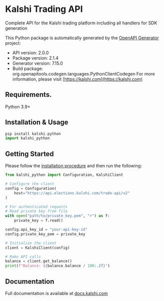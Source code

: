 # Kalshi Trading API
Complete API for the Kalshi trading platform including all handlers for SDK generation

This Python package is automatically generated by the [OpenAPI Generator](https://openapi-generator.tech) project:

- API version: 2.0.0
- Package version: 2.1.4
- Generator version: 7.15.0
- Build package: org.openapitools.codegen.languages.PythonClientCodegen
For more information, please visit [https://kalshi.com](https://kalshi.com)

## Requirements.

Python 3.9+

## Installation & Usage
```python
pip install kalshi-python
import kalshi_python
```

## Getting Started

Please follow the [installation procedure](#installation--usage) and then run the following:

```python
from kalshi_python import Configuration, KalshiClient

# Configure the client
config = Configuration(
    host="https://api.elections.kalshi.com/trade-api/v2"
)

# For authenticated requests
# Read private key from file
with open("path/to/private_key.pem", "r") as f:
    private_key = f.read()

config.api_key_id = "your-api-key-id"
config.private_key_pem = private_key

# Initialize the client
client = KalshiClient(config)

# Make API calls
balance = client.get_balance()
print(f"Balance: ${balance.balance / 100:.2f}")
```

## Documentation

Full documentation is available at [docs.kalshi.com](https://docs.kalshi.com)


